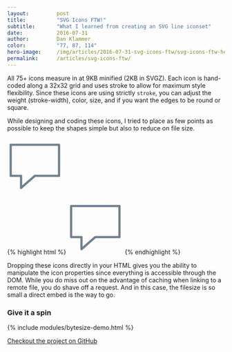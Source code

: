 ```yaml
---
layout:         post
title:          "SVG Icons FTW!"
subtitle:       "What I learned from creating an SVG line iconset"
date:           2016-07-31
author:         Dan Klammer
color:          "77, 87, 114"
hero-image:     /img/articles/2016-07-31-svg-icons-ftw/svg-icons-ftw-hero.png
permalink:      /articles/svg-icons-ftw/
---
```


All 75+ icons measure in at 9KB minified (2KB in SVGZ). Each icon is hand-coded along a 32x32 grid and uses stroke to allow for maximum style flexibility. Since these icons are using strictly `stroke`, you can adjust the weight (stroke-width), color, size, and if you want the edges to be round or square.

While designing and coding these icons, I tried to place as few points as possible to keep the shapes simple but also to reduce on file size.

<div class="align-center p2">
    <svg viewBox="0 0 32 32" width="128" height="128" fill="none">
      <path stroke="SlateGray" stroke-width="4%" stroke-linejoin="round"
        d="M2 4 L30 4 30 22 16 22 8 29 8 22 2 22 Z" />
    </svg>
</div>


{% highlight html %}
<svg viewBox="0 0 32 32" width="128" height="128" fill="none">
  <path stroke="SlateGray" stroke-width="4%" stroke-linejoin="round"
    d="M2 4 L30 4 30 22 16 22 8 29 8 22 2 22 Z" />
</svg>
{% endhighlight %}


Dropping these icons directly in your HTML gives you the ability to manipulate the icon properties since everything is accessible through the DOM. While you do miss out on the advantage of caching when linking to a remote file, you do shave off a request. And in this case, the filesize is so small a direct embed is the way to go.

### **Give it a spin**

{% include modules/bytesize-demo.html %}

<div class="py4 align-center">
    <a href="https://github.com/danklammer/bytesize-icons" class="btn dim underline-none text-shadow-light box-shadow-light px3 py2 br6 pressable">
        Checkout the project on GitHub
    </a>
</div>